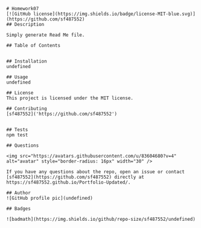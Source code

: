 
    # Homework07
    [![GitHub license](https://img.shields.io/badge/license-MIT-blue.svg)](https://github.com/sf487552)
    ## Description
    ​
    Simply generate Read Me file.
    ​
    ## Table of Contents
    
    
    ## Installation
    undefined
    ​
    ## Usage
    undefined
    ​
    ## License
    This project is licensed under the MIT license.
      
    ## Contributing
    [sf487552]('https://github.com/sf487552') 

    
    ## Tests
    npm test
   
    ## Questions

    <img src="https://avatars.githubusercontent.com/u/83604680?v=4" alt="avatar" style="border-radius: 16px" width="30" />
    
    If you have any questions about the repo, open an issue or contact [sf487552](https://github.com/sf487552) directly at https://sf487552.github.io/Portfolio-Updated/.
    
    ## Author 
    ![GitHub profile pic](undefined)
   
    ## Badges
    
    ![badmath](https://img.shields.io/github/repo-size/sf487552/undefined)
    